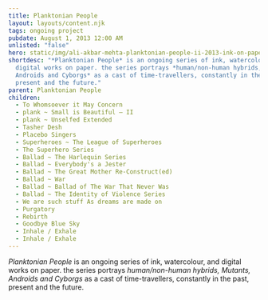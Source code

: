 ```yaml
---
title: Planktonian People
layout: layouts/content.njk
tags: ongoing project
pubdate: August 1, 2013 12:00 AM
unlisted: "false"
hero: static/img/ali-akbar-mehta-planktonian-people-ii-2013-ink-on-paper-16.5-h-x-23.25-w-inches.jpg
shortdesc: "*Planktonian People* is an ongoing series of ink, watercolour, and
  digital works on paper. the series portrays *human/non-human hybrids, Mutants,
  Androids and Cyborgs* as a cast of time-travellers, constantly in the past,
  present and the future."
parent: Planktonian People
children:
  - To Whomsoever it May Concern
  - plank ~ Small is Beautiful – II
  - plank ~ Unselfed Extended
  - Tasher Desh
  - Placebo Singers
  - Superheroes ~ The League of Superheroes
  - The Superhero Series
  - Ballad ~ The Harlequin Series
  - Ballad ~ Everybody's a Jester
  - Ballad ~ The Great Mother Re-Construct(ed)
  - Ballad ~ War
  - Ballad ~ Ballad of The War That Never Was
  - Ballad ~ The Identity of Violence Series
  - We are such stuff As dreams are made on
  - Purgatory
  - Rebirth
  - Goodbye Blue Sky
  - Inhale / Exhale
  - Inhale / Exhale
---
```

*Planktonian People* is an ongoing series of ink, watercolour, and digital works on paper. the series portrays _human/non-human hybrids, Mutants, Androids and Cyborgs_ as a cast of time-travellers, constantly in the past, present and the future.
